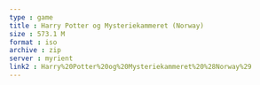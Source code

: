 ```yaml
---
type : game
title : Harry Potter og Mysteriekammeret (Norway)
size : 573.1 M
format : iso
archive : zip
server : myrient
link2 : Harry%20Potter%20og%20Mysteriekammeret%20%28Norway%29
---
```

